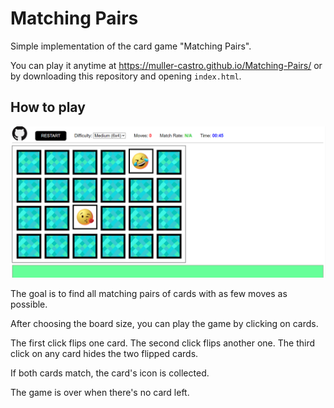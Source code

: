 # Matching Pairs
 Simple implementation of the card game "Matching Pairs".
 
 You can play it anytime at <https://muller-castro.github.io/Matching-Pairs/> or by downloading this repository and opening `index.html`.
 
## How to play
 
 ![screenshot](Screenshot.png)
 
 The goal is to find all matching pairs of cards with as few moves as possible.
 
 After choosing the board size, you can play the game by clicking on cards.
 
 The first click flips one card. The second click flips another one. The third click on any card hides the two flipped cards.
 
 If both cards match, the card's icon is collected.
 
 The game is over when there's no card left.
